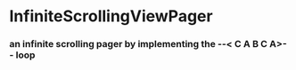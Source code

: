 # InfiniteScrollingViewPager
### an infinite scrolling pager by implementing the --< C A B C A>-- loop
